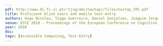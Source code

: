 ```yaml
---
pdf: http://www.di.fc.ul.pt/~tjvg/amc/navtap//files/navtap_CRC.pdf
title: Proficient blind users and mobile text-entry
authors: Hugo Nicolau, Tiago Guerreiro, Daniel Gonçalves, Joaquim Jorge
venue: ECCE 2010 - Proceedings of the European Conference on Cognitive Ergonomics, ACM DL. Delft,Netherlands, August, 2010
year: 2010
doi: 
tags: [Accessible Computing, Text-Entry]
---
```

